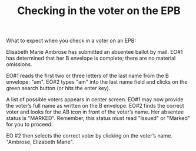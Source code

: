 ﻿---
layout: slide
title: "Checking in the voter on the EPB"
---

What to expect when you check in a voter on an EPB:

Elisabeth Marie Ambrose has submitted an absentee ballot by mail.  EO#1 has determined that her B envelope is complete; there are no material omissions.  

EO#1 reads the first two or three letters of the last name from the B envelope:  "am".  EO#2 types "am" into the last name field and clicks on the green search button (or hits the enter key).

A list of possible voters appears in center screen.  EO#1 may now provide the voter’s full name as written on the B envelope.  EO#2 finds the correct voter and looks for the AB icon in front of the voter’s name. Her absentee status is "MARKED".  Remember, this status must read "Issued" or "Marked" for you to proceed.

EO #2 then selects the correct voter by clicking on the voter’s name. "Ambrose,  Elizabeth Marie".
